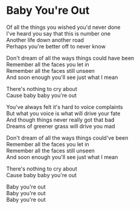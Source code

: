 # Baby You're Out  

Of all the things you wished you'd never done  
I've heard you say that this is number one  
Another life down another road  
Perhaps you're better off to never know  

Don't dream of all the ways things could have been  
Remember all the faces you let in  
Remember all the faces still unseen  
And soon enough you'll see just what I mean  

There's nothing to cry about  
Cause baby baby you're out  

You've always felt it's hard to voice complaints  
But what you voice is what will drive your fate  
And though things never really got that bad  
Dreams of greener grass will drive you mad  

Don't dream of all the ways things could've been  
Remember all the faces you let in  
Remember all the faces still unseen  
And soon enough you'll see just what I mean  

There's nothing to cry about  
Cause baby baby you're out  

Baby you're out  
Baby you're out  
Baby you're out  
